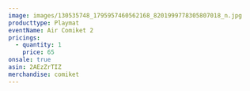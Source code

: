 ```yaml
---
image: images/130535748_1795957460562168_8201999778305807018_n.jpg
producttype: Playmat
eventName: Air Comiket 2
pricings:
  - quantity: 1
    price: 65
onsale: true
asin: 2AEzZrTIZ
merchandise: comiket
---
```

